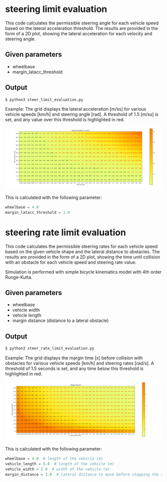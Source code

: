 # steering limit evaluation

This code calculates the permissible steering angle for each vehicle speed based on the lateral acceleration threshold. The results are provided in the form of a 2D plot, showing the lateral acceleration for each velocity and steering angle.

## Given parameters

- wheelbase
- margin_latacc_threshold

## Output

```sh
$ python3 steer_limit_evaluation.py
```

Example: The grid displays the lateral acceleration [m/ss] for various vehicle speeds [km/h] and steering angle [rad]. A threshold of 1.5 [m/ss] is set, and any value over this threshold is highlighted in red.

![](steer_plot.png)

This is calculated with the following parameter:

```py
wheelbase = 4.0  
margin_latacc_threshold = 1.0
```

# steering rate limit evaluation

This code calculates the permissible steering rates for each vehicle speed based on the given vehicle shape and the lateral distance to obstacles. The results are provided in the form of a 2D plot, showing the time until collision with an obstacle for each vehicle speed and steering rate value.

Simulation is performed with simple bicycle kinematics model with 4th order Runge-Kutta.

## Given parameters

- wheelbase
- vehicle width
- vehicle length
- margin distance (distance to a lateral obstacle)

## Output

```sh
$ python3 steer_rate_limit_evaluation.py
```

Example: The grid displays the margin time [s] before collision with obstacles for various vehicle speeds [km/h] and steering rates [rad/s]. A threshold of 1.5 seconds is set, and any time below this threshold is highlighted in red.

![](steer_rate_plot.png)

This is calculated with the following parameter:

```py
wheelbase = 4.0  # length of the vehicle (m)
vehicle_length = 5.0  # length of the vehicle (m)
vehicle_width = 2.0  # width of the vehicle (m)
margin_distance = 1.0  # lateral distance to move before stopping the simulation (m)
```
